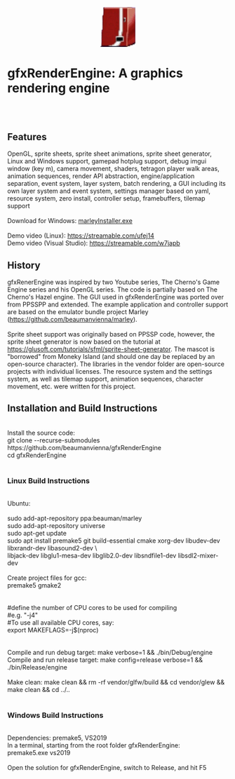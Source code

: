<p align="center">
  <img width="80" src="resources/atlas/images/I_ENGINE.png">
</p>

# gfxRenderEngine: A graphics rendering engine
<br/>
<br/>

## Features<br/>
OpenGL, sprite sheets, sprite sheet animations, sprite sheet generator, 
Linux and Windows support, gamepad hotplug support, debug imgui window (key m), 
camera movement, shaders,
tetragon player walk areas, animation sequences, render API abstraction, 
engine/application separation, event system,  layer system, batch rendering, 
a GUI including its own layer system and event system,
settings manager based on yaml, resource system, zero install,
controller setup, framebuffers, tilemap support<br/>
<br/>
Download for Windows: [marleyInstaller.exe](https://drive.google.com/file/d/1olewZdPN6LnjpOLrhj7hZaEmMlWjWq0G/view?usp=sharing)<br>
<br>
Demo video (Linux): https://streamable.com/ufej14 <br/>
Demo video (Visual Studio): https://streamable.com/w7japb

## History<br/>
gfxRenerEngine was inspired by two Youtube series, The Cherno's Game Engine series
and his OpenGL series. The code is partially based on The Cherno's Hazel engine. The 
GUI used in gfxRenderEngine was ported over from PPSSPP and extended. The example 
application and controller support are based on the emulator bundle project Marley 
(https://github.com/beaumanvienna/marley). <br/>
<br/>
Sprite sheet support was originally based on PPSSP code, however, the sprite sheet generator is 
now based on the tutorial at https://glusoft.com/tutorials/sfml/sprite-sheet-generator.
The mascot is "borrowed" from Moneky Island (and should one day be replaced by an open-source
character). The libraries in the vendor folder are open-source projects with individual licenses.
The resource system and the settings system, as well as tilemap support, animation sequences,
character movement, etc. were written for this project.<br/>

## Installation and Build Instructions<br/>
<br/>
Install the source code: <br/>
git clone --recurse-submodules https://github.com/beaumanvienna/gfxRenderEngine<br/>
cd gfxRenderEngine<br/>
<br/>

### Linux Build Instructions<br/>
<br/>
Ubuntu:<br/>
<br/>
sudo add-apt-repository ppa:beauman/marley<br/>
sudo add-apt-repository universe<br/>
sudo apt-get update<br/>
sudo apt install premake5 git build-essential cmake xorg-dev libudev-dev libxrandr-dev libasound2-dev \<br/>
libjack-dev libglu1-mesa-dev libglib2.0-dev libsndfile1-dev libsdl2-mixer-dev<br/>
<br/>
Create project files for gcc: <br/>
premake5 gmake2<br/>
<br/>
<br />
#define the number of CPU cores to be used for compiling<br />
#e.g. "-j4" <br />
#To use all available CPU cores, say:<br />
export MAKEFLAGS=-j$(nproc)<br />
<br />
<br />
Compile and run debug target: make verbose=1 && ./bin/Debug/engine <br/>
Compile and run release target: make config=release verbose=1 && ./bin/Release/engine<br/>
<br/>
Make clean: make clean && rm -rf vendor/glfw/build && cd vendor/glew && make clean && cd ../..<br/>
<br/>

### Windows Build Instructions<br/>
<br/>
Dependencies: premake5, VS2019<br/>
In a terminal, starting from the root folder gfxRenderEngine:<br/>
premake5.exe vs2019<br/>
<br/>
Open the solution for gfxRenderEngine, switch to Release, and hit F5<br/>
<br/>

